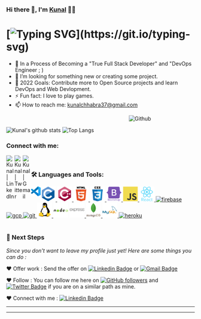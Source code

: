 ### Hi there 👋, I'm [Kunal](https://github.com/kunalchhabra37) 👨‍💻

# [![Typing SVG](https://readme-typing-svg.herokuapp.com?size=22&width=1000&lines=I'm+a+Student%2C+Developer%2C+and+Open+Source+Enthusiast!!)](https://git.io/typing-svg)

- 🌱 In a Process of Becoming a "True Full Stack Developer" and "DevOps Engineer ; )
- 👯 I’m looking for something new or creating some project.
- 🥅 2022 Goals: Contribute more to Open Source projects and learn DevOps and Web Devlopment.
- ⚡ Fun fact: I love to play games.
- 📫 How to reach me: kunalchhabra37@gmail.com
<!-- - 📝 [Resume](https://drive.google.com/file/d/1-m9CjJlPif6ihHU2gncUxxX81aZafc8s/view?usp=sharing)  -->

<img width="35%" align="right" alt="Github" src="https://user-images.githubusercontent.com/48678280/88862734-4903af80-d201-11ea-968b-9c939d88a37c.gif" />
<br>

![Kunal's github stats](https://github-readme-stats.vercel.app/api?username=kunalchhabra37&count_private=true&include_all_commits=true&show_icons=true)
![Top Langs](https://github-readme-stats.vercel.app/api/top-langs/?username=kunalchhabra37&layout=compact)

### Connect with me:

[<img align="left" alt="Kunal | LinkedIn" width="22px" src="https://cdn.jsdelivr.net/npm/simple-icons@v3/icons/linkedin.svg" />][linkedin]
[<img align="left" alt="Kunal | Twitter" width="22px" src="https://cdn.jsdelivr.net/npm/simple-icons@v3/icons/twitter.svg" />][twitter]
[<img align="left" alt="Kunal | Gmail" width="22px" src="https://cdn.jsdelivr.net/npm/simple-icons@v3/icons/gmail.svg" />][gmail]

<br />

### 🛠️ Languages and Tools:

<img align="left" alt="Visual Studio Code" width="26px" src="https://raw.githubusercontent.com/github/explore/80688e429a7d4ef2fca1e82350fe8e3517d3494d/topics/visual-studio-code/visual-studio-code.png" />
<p align="left"> <a href="https://www.cprogramming.com/" target="_blank"> <img src="https://raw.githubusercontent.com/devicons/devicon/master/icons/c/c-original.svg" alt="c" width="40" height="40"/> </a>  <a href="https://www.w3schools.com/cpp/" target="_blank"> <img src="https://raw.githubusercontent.com/devicons/devicon/master/icons/cplusplus/cplusplus-original.svg" alt="cplusplus" width="40" height="40"/> </a>  <a href="https://www.w3.org/html/" target="_blank"> <img src="https://raw.githubusercontent.com/devicons/devicon/master/icons/html5/html5-original-wordmark.svg" alt="html5" width="40" height="40"/> </a>  <a href="https://www.w3schools.com/css/" target="_blank"> <img src="https://raw.githubusercontent.com/devicons/devicon/master/icons/css3/css3-original-wordmark.svg" alt="css3" width="40" height="40"/> </a>  <a href="https://getbootstrap.com" target="_blank"> <img src="https://raw.githubusercontent.com/devicons/devicon/master/icons/bootstrap/bootstrap-plain-wordmark.svg" alt="bootstrap" width="40" height="40"/> </a>  <a href="https://developer.mozilla.org/en-US/docs/Web/JavaScript" target="_blank"> <img src="https://raw.githubusercontent.com/devicons/devicon/master/icons/javascript/javascript-original.svg" alt="javascript" width="40" height="40"/> </a>  <a href="https://reactjs.org/" target="_blank"> <img src="https://raw.githubusercontent.com/devicons/devicon/master/icons/react/react-original-wordmark.svg" alt="react" width="40" height="40"/> </a>  <a href="https://nodejs.org" target="_blank"><a href="https://firebase.google.com/" target="_blank"> <img src="https://www.vectorlogo.zone/logos/firebase/firebase-icon.svg" alt="firebase" width="40" height="40"/> </a> <a href="https://cloud.google.com" target="_blank"> <img src="https://www.vectorlogo.zone/logos/google_cloud/google_cloud-icon.svg" alt="gcp" width="40" height="40"/> </a> <a href="https://git-scm.com/" target="_blank"> <img src="https://www.vectorlogo.zone/logos/git-scm/git-scm-icon.svg" alt="git" width="40" height="40"/> </a> <a href="https://www.linux.org/" target="_blank"> <img src="https://raw.githubusercontent.com/devicons/devicon/master/icons/linux/linux-original.svg" alt="linux" width="40" height="40"/> </a> <img src="https://raw.githubusercontent.com/devicons/devicon/master/icons/nodejs/nodejs-original-wordmark.svg" alt="nodejs" width="40" height="40"/> </a>  <a href="https://expressjs.com" target="_blank"> <img src="https://raw.githubusercontent.com/devicons/devicon/master/icons/express/express-original-wordmark.svg" alt="express" width="40" height="40"/> </a>  <a href="https://www.mongodb.com/" target="_blank"> <img src="https://raw.githubusercontent.com/devicons/devicon/master/icons/mongodb/mongodb-original-wordmark.svg" alt="mongodb" width="40" height="40"/> </a>  <a href="https://www.mysql.com/" target="_blank"> <img src="https://raw.githubusercontent.com/devicons/devicon/master/icons/mysql/mysql-original-wordmark.svg" alt="mysql" width="40" height="40"/> </a>  <a href="https://heroku.com" target="_blank"> <img src="https://www.vectorlogo.zone/logos/heroku/heroku-icon.svg" alt="heroku" width="40" height="40"/> </a>


<br />
<br />

### 👣 Next Steps

_Since you don't want to leave my profile just yet! Here are some things you can do :_


❤️ Offer work : Send the offer on [![Linkedin Badge](https://img.shields.io/badge/-Kunal_Chhabra-blue?style=flat-square&logo=Linkedin&logoColor=white&link=https://www.linkedin.com/in/kunal-chhabra-5337721b3)](https://www.linkedin.com/in/kunal-chhabra-5337721b3)
or [![Gmail Badge](https://img.shields.io/badge/kunalchhabra37@gmail.com-c14438?style=flat-square&logo=Gmail&logoColor=white&link=mailto:kunalchhabra37@gmail.com)](mailto:kunalchhabra37@gmail.com)


❤️ Follow : You can follow me here on [![GitHub followers](https://img.shields.io/github/followers/kunalchhabra37?label=Follow&style=social)](https://github.com/kunalchhabra37/?tab=follow) and [![Twitter Badge](https://img.shields.io/badge/-@kunal_chhabra37at-square&labelColor=1ca0f1&logo=twitter&logoColor=white&link=https://twitter.com/dishant24_agg)](https://twitter.com/kunal_chhabra37)
if you are on a similar path as mine.


❤️ Connect with me : [![Linkedin Badge](https://img.shields.io/badge/-Kunal_Chhabra-blue?style=flat-square&logo=Linkedin&logoColor=white&link=https://www.linkedin.com/in/kunal-chhabra-5337721b3/)](https://www.linkedin.com/in/kunal-chhabra-5337721b3)


----------------------------------------------------------
---

[twitter]: https://twitter.com/kunal_chhabra37
[linkedin]: https://www.linkedin.com/in/kunal-chhabra-5337721b3
[gmail]: mailto:kunalchhabra37@gmail.com
